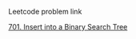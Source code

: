 Leetcode problem link

[701. Insert into a Binary Search Tree](https://leetcode.com/problems/insert-into-a-binary-search-tree/)